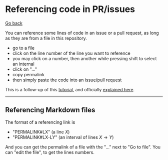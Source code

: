 # Referencing code in PR/issues

[Go back](..#advanced-concepts)

You can reference some lines of code in an issue or a pull request, as long as they are from a file in this repository.

* go to a file
* click on the line number of the line you want to reference
* you may click on a number, then another while pressing shift to select an internal
* click on "..."
* copy permalink
* then simply paste the code into an issue/pull request

This is a follow-up of this [tutorial](https://docs.github.com/en/issues/tracking-your-work-with-issues/creating-an-issue#creating-an-issue-from-code), and officially [explained here]().

<hr class="sl">

## Referencing Markdown files

The format of a referencing link is

* "PERMALINK#LX" (a line $X$)
* "PERMALINK#LX-LY" (an interval of lines $X \to Y$)

And you can get the permalink of a file with the "..." next to "Go to file". You can "edit the file", to get the lines numbers.